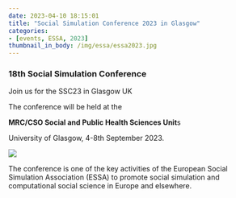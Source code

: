 ```yaml
---
date: 2023-04-10 18:15:01
title: "Social Simulation Conference 2023 in Glasgow"
categories:
- [events, ESSA, 2023]
thumbnail_in_body: /img/essa/essa2023.jpg
---
```


<h3 class="_excerpt_ignore">18th Social Simulation Conference</h3>
Join us for the SSC23 in Glasgow UK

The conference will be held at the

**MRC/CSO Social and Public Health Sciences Unit**s

University of Glasgow, 4-8th September 2023.

![](https://ssc23-sphsu.online/wp-content/uploads/2023/03/Media_813345_smxx-500x86-1.png)

The conference is one of the key activities of the European Social Simulation Association (ESSA) to promote social simulation and computational social science in Europe and elsewhere.

